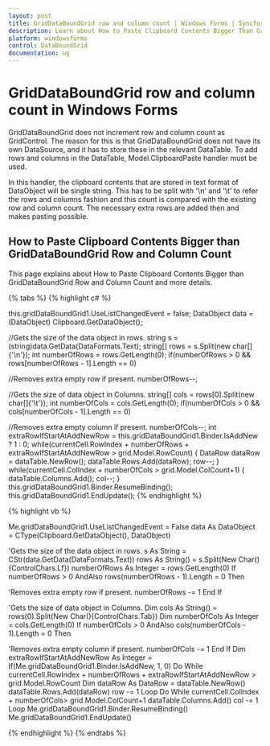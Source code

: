 ```yaml
---
layout: post
title: GridDataBoundGrid row and column count | Windows Forms | Syncfusion
description: Learn about How to Paste Clipboard Contents Bigger Than Griddataboundgrid Row and Column Count in Windows Forms and more.
platform: windowsforms
control: DataBoundGrid
documentation: ug
---
```


# GridDataBoundGrid row and column count in Windows Forms

GridDataBoundGrid does not increment row and column count as GridControl. The reason for this is that GridDataBoundGrid does not have its own DataSource, and it has to store these in the relevant DataTable. To add rows and columns in the DataTable, Model.ClipboardPaste handler must be used.

In this handler, the clipboard contents that are stored in text format of DataObject will be single string. This has to be split with '\n' and '\t' to refer the rows and columns fashion and this count is compared with the existing row and column count. The necessary extra rows are added then and makes pasting possible.

## How to Paste Clipboard Contents Bigger than GridDataBoundGrid Row and Column Count

This page explains about How to Paste Clipboard Contents Bigger than GridDataBoundGrid Row and Column Count and more details.

{% tabs %}
{% highlight c# %}

this.gridDataBoundGrid1.UseListChangedEvent = false;
DataObject data = (DataObject) Clipboard.GetDataObject();

//Gets the size of the data object in rows.
string s = (string)data.GetData(DataFormats.Text);
string[] rows = s.Split(new char[]{'\n'});
int numberOfRows = rows.GetLength(0);
if(numberOfRows > 0 && rows[numberOfRows - 1].Length == 0)

//Removes extra empty row if present.
numberOfRows--; 

//Gets the size of data object in Columns.
string[] cols = rows[0].Split(new char[]{'\t'});
int numberOfCols = cols.GetLength(0);
if(numberOfCols > 0 && cols[numberOfCols - 1].Length == 0)

//Removes extra empty column if present.
numberOfCols--; 
int extraRowIfStartAtAddNewRow = this.gridDataBoundGrid1.Binder.IsAddNew ? 1 : 0;
while(currentCell.RowIndex + numberOfRows + extraRowIfStartAtAddNewRow > grid.Model.RowCount)
{
    DataRow dataRow = dataTable.NewRow();
    dataTable.Rows.Add(dataRow);
    row--;
}
while(currentCell.ColIndex + numberOfCols > grid.Model.ColCount+1)
{
    dataTable.Columns.Add();
    col--;
}
this.gridDataBoundGrid1.Binder.ResumeBinding();
this.gridDataBoundGrid1.EndUpdate();
{% endhighlight %}

{% highlight vb %}

Me.gridDataBoundGrid1.UseListChangedEvent = False
data As DataObject = CType(Clipboard.GetDataObject(), DataObject)

'Gets the size of the data object in rows.
s As String = CStr(data.GetData(DataFormats.Text))
rows As String() = s.Split(New Char(){ControlChars.Lf})
numberOfRows As Integer = rows.GetLength(0)
If numberOfRows > 0 AndAlso rows(numberOfRows - 1).Length = 0 Then

'Removes extra empty row if present.
numberOfRows -= 1 
End If

'Gets the size of data object in Columns.
Dim cols As String() = rows(0).Split(New Char(){ControlChars.Tab})
Dim numberOfCols As Integer = cols.GetLength(0)
If numberOfCols > 0 AndAlso cols(numberOfCols - 1).Length = 0 Then

'Removes extra empty column if present.
numberOfCols -= 1 
End If
Dim extraRowIfStartAtAddNewRow As Integer = If(Me.gridDataBoundGrid1.Binder.IsAddNew, 1, 0)
Do While currentCell.RowIndex + numberOfRows + extraRowIfStartAtAddNewRow > grid.Model.RowCount
Dim dataRow As DataRow = dataTable.NewRow()
dataTable.Rows.Add(dataRow)
row -= 1
Loop
Do While currentCell.ColIndex + numberOfCols> grid.Model.ColCount+1
dataTable.Columns.Add()
col -= 1
Loop
Me.gridDataBoundGrid1.Binder.ResumeBinding()
Me.gridDataBoundGrid1.EndUpdate()

{% endhighlight %}
{% endtabs %}
